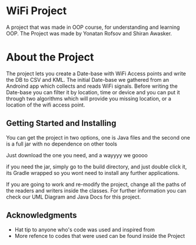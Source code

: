 # WiFi Project

A project that was made in OOP course, for understanding and learning OOP. The Project was made by Yonatan Rofsov and Shiran Awasker.

# About the Project

The project lets you create a Date-base with WiFi Access points and write the DB to CSV and KML. The initial Date-base we gathered from an Androind app which collects and reads WiFi signals. Before writing the Date-base you can filter it by location, time or device and you can put it through two algorithms which will provide you missing location, or a location of the wifi access point. 

## Getting Started and Installing

You can get the project in two options, one is Java files and the second one is a full jar with no dependence on other tools 

Just download the one you need, and a wayyyy we goooo

if you need the jar, simply go to the build directory, and just double click it, its Gradle wrapped so you wont need to install any further applications.

If you are going to work and re-modify the project, change all the paths of the readers and writers inside the classes. 
For further information you can check our UML Diagram and Java Docs for this project.











## Acknowledgments

* Hat tip to anyone who's code was used and inspired from
* More refence to codes that were used can be found inside the Project 

